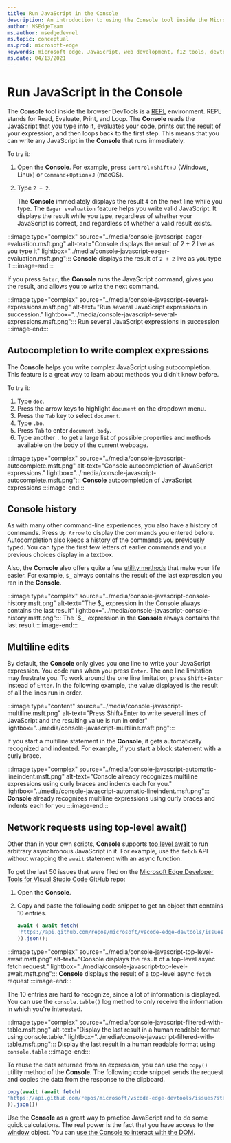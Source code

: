 ```yaml
---
title: Run JavaScript in the Console
description: An introduction to using the Console tool inside the Microsoft Edge Developer Tools as a JavaScript environment.
author: MSEdgeTeam
ms.author: msedgedevrel
ms.topic: conceptual
ms.prod: microsoft-edge
keywords: microsoft edge, JavaScript, web development, f12 tools, devtools
ms.date: 04/13/2021
---
```

# Run JavaScript in the Console

The **Console** tool inside the browser DevTools is a [REPL](https://en.wikipedia.org/wiki/Read%E2%80%93eval%E2%80%93print_loop) environment.  REPL stands for Read, Evaluate, Print, and Loop. The **Console** reads the JavaScript that you type into it, evaluates your code, prints out the result of your expression, and then loops back to the first step.  This means that you can write any JavaScript in the **Console** that runs immediately.

To try it:

1.  Open the **Console**.  For example, press `Control`+`Shift`+`J` \(Windows, Linux\) or `Command`+`Option`+`J` \(macOS\).

1.  Type `2 + 2`.

    The **Console** immediately displays the result `4` on the next line while you type.  The `Eager evaluation` feature helps you write valid JavaScript.  It displays the result while you type, regardless of whether your JavaScript is correct, and regardless of whether a valid result exists.

:::image type="complex" source="../media/console-javascript-eager-evaluation.msft.png" alt-text="Console displays the result of 2 + 2 live as you type it" lightbox="../media/console-javascript-eager-evaluation.msft.png":::
   **Console** displays the result of `2 + 2` live as you type it
:::image-end:::

If you press `Enter`, the **Console** runs the JavaScript command, gives you the result, and allows you to write the next command.

:::image type="complex" source="../media/console-javascript-several-expressions.msft.png" alt-text="Run several JavaScript expressions in succession." lightbox="../media/console-javascript-several-expressions.msft.png":::
   Run several JavaScript expressions in succession
:::image-end:::


<!-- ====================================================================== -->
## Autocompletion to write complex expressions

The **Console** helps you write complex JavaScript using autocompletion.  This feature is a great way to learn about methods you didn't know before.

To try it:

1.  Type `doc`.
1.  Press the arrow keys to highlight `document` on the dropdown menu.
1.  Press the `Tab` key to select `document`.
1.  Type `.bo`.
1.  Press `Tab` to enter `document.body`.
1.  Type another `.` to get a large list of possible properties and methods available on the body of the current webpage.

:::image type="complex" source="../media/console-javascript-autocomplete.msft.png" alt-text="Console autocompletion of JavaScript expressions." lightbox="../media/console-javascript-autocomplete.msft.png":::
   **Console** autocompletion of JavaScript expressions
:::image-end:::


<!-- ====================================================================== -->
## Console history

As with many other command-line experiences, you also have a history of commands.  Press `Up Arrow` to display the commands you entered before.  Autocompletion also keeps a history of the commands you previously typed.  You can type the first few letters of earlier commands and your previous choices display in a textbox.

Also, the **Console** also offers quite a few [utility methods](utilities.md) that make your life easier.  For example, `$_` always contains the result of the last expression you ran in the **Console**.

:::image type="complex" source="../media/console-javascript-console-history.msft.png" alt-text="The $_ expression in the Console always contains the last result" lightbox="../media/console-javascript-console-history.msft.png":::
    The `$_` expression in the **Console** always contains the last result
:::image-end:::


<!-- ====================================================================== -->
## Multiline edits

By default, the **Console** only gives you one line to write your JavaScript expression.  You code runs when you press `Enter`. The one line limitation may frustrate you.  To work around the one line limitation, press `Shift`+`Enter` instead of `Enter`.  In the following example, the value displayed is the result of all the lines run in order.

:::image type="content" source="../media/console-javascript-multiline.msft.png" alt-text="Press Shift+Enter to write several lines of JavaScript and the resulting value is run in order" lightbox="../media/console-javascript-multiline.msft.png":::

If you start a multiline statement in the **Console**, it gets automatically recognized and indented.  For example, if you start a block statement with a curly brace.

:::image type="complex" source="../media/console-javascript-automatic-lineindent.msft.png" alt-text="Console already recognizes multiline expressions using curly braces and indents each for you." lightbox="../media/console-javascript-automatic-lineindent.msft.png":::
    **Console** already recognizes multiline expressions using curly braces and indents each for you
:::image-end:::


<!-- ====================================================================== -->
## Network requests using top-level await()

Other than in your own scripts, **Console** supports [top level await](https://github.com/tc39/proposal-top-level-await) to run arbitrary asynchronous JavaScript in it.  For example, use the `fetch` API without wrapping the `await` statement with an async function.

To get the last 50 issues that were filed on the [Microsoft Edge Developer Tools for Visual Studio Code](https://github.com/microsoft/vscode-edge-devtools) GitHub repo:

1.  Open the **Console**.
1.  Copy and paste the following code snippet to get an object that contains 10 entries.

    ```javascript
    await ( await fetch(
    'https://api.github.com/repos/microsoft/vscode-edge-devtools/issues?state=all&per_page=50&page=1'
    )).json();
    ```

:::image type="complex" source="../media/console-javascript-top-level-await.msft.png" alt-text="Console displays the result of a top-level async fetch request." lightbox="../media/console-javascript-top-level-await.msft.png":::
    **Console** displays the result of a top-level async `fetch` request
:::image-end:::

The 10 entries are hard to recognize, since a lot of information is displayed.  You can use the `console.table()` log method to only receive the information in which you're interested.

:::image type="complex" source="../media/console-javascript-filtered-with-table.msft.png" alt-text="Display the last result in a human readable format using console.table." lightbox="../media/console-javascript-filtered-with-table.msft.png":::
    Display the last result in a human readable format using `console.table`
:::image-end:::

To reuse the data returned from an expression, you can use the `copy()` utility method of the **Console**.  The following code snippet sends the request and copies the data from the response to the clipboard.

```javascript
copy(await (await fetch(
'https://api.github.com/repos/microsoft/vscode-edge-devtools/issues?state=all&per_page=50&page=1'
)).json())
```

Use the **Console** as a great way to practice JavaScript and to do some quick calculations.  The real power is the fact that you have access to the [window](https://developer.mozilla.org/docs/Web/API/Window) object.  You can [use the Console to interact with the DOM](console-dom-interaction.md).
